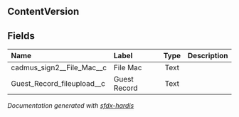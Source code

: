 ## ContentVersion

<!-- Object description -->

## Fields

| Name      | Label | Type | Description |
| :-------- | :---- | :--: | :---------- | 
| cadmus_sign2__File_Mac__c | File Mac | Text | <!-- --> |
| Guest_Record_fileupload__c | Guest Record | Text | <!-- --> |




_Documentation generated with [sfdx-hardis](https://sfdx-hardis.cloudity.com)_
